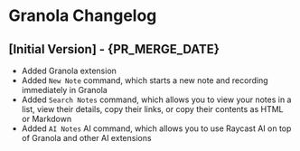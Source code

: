 # Granola Changelog

## [Initial Version] - {PR_MERGE_DATE}

- Added Granola extension
- Added `New Note` command, which starts a new note and recording immediately in Granola
- Added `Search Notes` command, which allows you to view your notes in a list, view their details, copy their links, or copy their contents as HTML or Markdown
- Added `AI Notes` AI command, which allows you to use Raycast AI on top of Granola and other AI extensions 